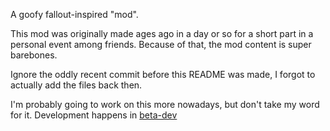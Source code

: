 A goofy fallout-inspired "mod".

This mod was originally made ages ago in a day or so for a short part in a personal event among friends. Because of that, the mod content is super barebones.

Ignore the oddly recent commit before this README was made, I forgot to actually add the files back then.


I'm probably going to work on this more nowadays, but don't take my word for it. Development happens in [beta-dev](https://github.com/AnOpenSauceDev/IrradiatedLands/tree/beta-dev)
